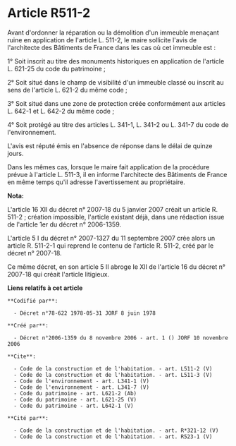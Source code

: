 # Article R511-2

Avant d'ordonner la réparation ou la démolition d'un immeuble menaçant ruine en application de l'article L. 511-2, le maire
sollicite l'avis de l'architecte des Bâtiments de France dans les cas où cet immeuble est : 

1° Soit inscrit au titre des monuments historiques en application de l'article L. 621-25 du code du patrimoine ; 

2° Soit situé dans le champ de visibilité d'un immeuble classé ou inscrit au sens de l'article L. 621-2 du même code ; 

3° Soit situé dans une zone de protection créée conformément aux articles L. 642-1 et L. 642-2 du même code ; 

4° Soit protégé au titre des articles L. 341-1, L. 341-2 ou L. 341-7 du code de l'environnement. 

L'avis est réputé émis en l'absence de réponse dans le délai de quinze jours. 

Dans les mêmes cas, lorsque le maire fait application de la procédure prévue à l'article L. 511-3, il en informe l'architecte
des Bâtiments de France en même temps qu'il adresse l'avertissement au propriétaire.

**Nota:**

L'article 16 XII du décret n° 2007-18 du 5 janvier 2007 créait un article R. 511-2 ; création impossible, l'article existant
déjà, dans une rédaction issue de l'article 1er du décret n° 2006-1359.

L'article 5 I du décret n° 2007-1327 du 11 septembre 2007 crée alors un article R. 511-2-1 qui reprend le contenu de
l'article R. 511-2, créé par le décret n° 2007-18. 

Ce même décret, en son article 5 II abroge le XII de l'article 16 du décret n° 2007-18 qui créait l'article litigieux.

**Liens relatifs à cet article**

	**Codifié par**:

	  - Décret n°78-622 1978-05-31 JORF 8 juin 1978

	**Créé par**:

	  - Décret n°2006-1359 du 8 novembre 2006 - art. 1 () JORF 10 novembre 2006

	**Cite**:

	  - Code de la construction et de l'habitation. - art. L511-2 (V)
	  - Code de la construction et de l'habitation. - art. L511-3 (V)
	  - Code de l'environnement - art. L341-1 (V)
	  - Code de l'environnement - art. L341-7 (V)
	  - Code du patrimoine - art. L621-2 (Ab)
	  - Code du patrimoine - art. L621-25 (V)
	  - Code du patrimoine - art. L642-1 (V)

	**Cité par**:

	  - Code de la construction et de l'habitation. - art. R*321-12 (V)
	  - Code de la construction et de l'habitation. - art. R523-1 (V)
